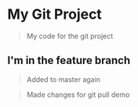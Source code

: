 # My Git Project

> My code for the git project

## I'm in the feature branch

>Added to master again

>Made changes for git pull demo
